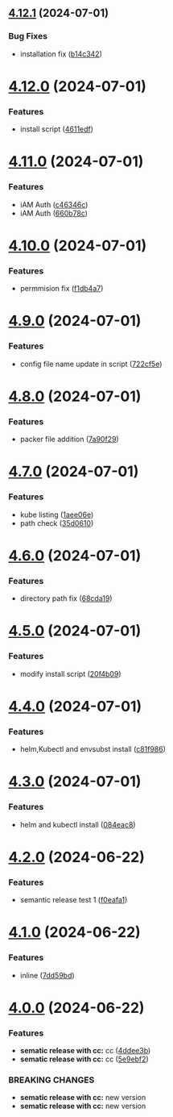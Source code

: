 ## [4.12.1](https://github.com/RamaRaju-personal-org/ami-jenkins/compare/v4.12.0...v4.12.1) (2024-07-01)


### Bug Fixes

* installation fix ([b14c342](https://github.com/RamaRaju-personal-org/ami-jenkins/commit/b14c342cb37de42f48b1a2d7569d8d4de6f9c319))

# [4.12.0](https://github.com/RamaRaju-personal-org/ami-jenkins/compare/v4.11.0...v4.12.0) (2024-07-01)


### Features

* install script ([4611edf](https://github.com/RamaRaju-personal-org/ami-jenkins/commit/4611edfbea4e042ca36e4fcd0d8d2a9d7e0391a8))

# [4.11.0](https://github.com/RamaRaju-personal-org/ami-jenkins/compare/v4.10.0...v4.11.0) (2024-07-01)


### Features

* iAM Auth ([c46346c](https://github.com/RamaRaju-personal-org/ami-jenkins/commit/c46346c82a4c33eee7d526625325f2d1de1e903a))
* iAM Auth ([660b78c](https://github.com/RamaRaju-personal-org/ami-jenkins/commit/660b78c80a1522f1e01c48b339dba694f07b88a0))

# [4.10.0](https://github.com/RamaRaju-personal-org/ami-jenkins/compare/v4.9.0...v4.10.0) (2024-07-01)


### Features

* permmision fix ([f1db4a7](https://github.com/RamaRaju-personal-org/ami-jenkins/commit/f1db4a7e41d908b5c6e8c59b4b58e0d7f71b7acb))

# [4.9.0](https://github.com/RamaRaju-personal-org/ami-jenkins/compare/v4.8.0...v4.9.0) (2024-07-01)


### Features

* config file name update in script ([722cf5e](https://github.com/RamaRaju-personal-org/ami-jenkins/commit/722cf5e18d7bf2d2cf25b2477895c90521c4b230))

# [4.8.0](https://github.com/RamaRaju-personal-org/ami-jenkins/compare/v4.7.0...v4.8.0) (2024-07-01)


### Features

* packer file addition ([7a90f29](https://github.com/RamaRaju-personal-org/ami-jenkins/commit/7a90f299818f26b1fc60eec504c7a391f434fad6))

# [4.7.0](https://github.com/RamaRaju-personal-org/ami-jenkins/compare/v4.6.0...v4.7.0) (2024-07-01)


### Features

* kube listing ([1aee06e](https://github.com/RamaRaju-personal-org/ami-jenkins/commit/1aee06eaed0de590b1cad3f437f393b10e1ad2d7))
* path check ([35d0610](https://github.com/RamaRaju-personal-org/ami-jenkins/commit/35d0610cbb940145392cc5fed28768170494ddab))

# [4.6.0](https://github.com/RamaRaju-personal-org/ami-jenkins/compare/v4.5.0...v4.6.0) (2024-07-01)


### Features

* directory path fix ([68cda19](https://github.com/RamaRaju-personal-org/ami-jenkins/commit/68cda190afa8fa1932ce79babb2dcfc4a1c09932))

# [4.5.0](https://github.com/RamaRaju-personal-org/ami-jenkins/compare/v4.4.0...v4.5.0) (2024-07-01)


### Features

* modify install script ([20f4b09](https://github.com/RamaRaju-personal-org/ami-jenkins/commit/20f4b095eb8db2cb4a4fd5736f11050754a5e02d))

# [4.4.0](https://github.com/RamaRaju-personal-org/ami-jenkins/compare/v4.3.0...v4.4.0) (2024-07-01)


### Features

* helm,Kubectl and envsubst install ([c81f986](https://github.com/RamaRaju-personal-org/ami-jenkins/commit/c81f986fd95c5e78858dbd19e507094c481a8d2a))

# [4.3.0](https://github.com/RamaRaju-personal-org/ami-jenkins/compare/v4.2.0...v4.3.0) (2024-07-01)


### Features

* helm and kubectl install ([084eac8](https://github.com/RamaRaju-personal-org/ami-jenkins/commit/084eac8ec2837ee6e6b92e4bc3393989925bcbed))

# [4.2.0](https://github.com/RamaRaju-personal-org/ami-jenkins/compare/v4.1.0...v4.2.0) (2024-06-22)


### Features

* semantic release test 1 ([f0eafa1](https://github.com/RamaRaju-personal-org/ami-jenkins/commit/f0eafa1f8c07d02d0d7f216efd9ad5bfbee076f9))

# [4.1.0](https://github.com/RamaRaju-personal-org/ami-jenkins/compare/v4.0.0...v4.1.0) (2024-06-22)


### Features

* inline ([7dd59bd](https://github.com/RamaRaju-personal-org/ami-jenkins/commit/7dd59bd75c2d27645820141cff24b2dd900f0353))

# [4.0.0](https://github.com/RamaRaju-personal-org/ami-jenkins/compare/v3.0.0...v4.0.0) (2024-06-22)


### Features

* **sematic release with cc:** cc ([4ddee3b](https://github.com/RamaRaju-personal-org/ami-jenkins/commit/4ddee3b1e3980597c588d84a8e19180158076c56))
* **sematic release with cc:** cc ([5e9ebf2](https://github.com/RamaRaju-personal-org/ami-jenkins/commit/5e9ebf2b28d37a4756c56cab7794bd7545efba70))


### BREAKING CHANGES

* **sematic release with cc:** new version
* **sematic release with cc:** new version
